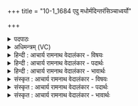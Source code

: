+++
title = "10-1_1684 एदु मधोर्मदिन्तरंसिञ्चाध्वर्यो"

+++
<details><summary>पदपाठः</summary>

आ꣢। इत्। उ꣣। म꣡धोः꣢꣯। म꣣दि꣡न्त꣢रम्। सि꣣ञ्च꣢। अ꣣ध्वर्यो। अ꣡न्ध꣢꣯सः। ए꣣व꣢। हि। वी꣣र꣢। स्त꣡व꣢꣯ते। स꣣दा꣡वृ꣢धः। स꣣दा꣢। वृ꣣धः। १६८४।
</details>

<details><summary>अधिमन्त्रम् (VC)</summary>

- इन्द्रः
- विश्वमना वैयश्वः
- उष्णिक्
- ऋषभः
</details>

<details><summary>हिन्दी : आचार्य रामनाथ वेदालंकार - विषयः</summary>

प्रथम ऋचा पूर्वार्चिक में ३८५ क्रमाङ्क पर मानव को सम्बोधित की गयी थी। यहाँ परमेश्वर को सम्बोधन करते हैं।
</details>

<details><summary>हिन्दी : आचार्य रामनाथ वेदालंकार - पदार्थः</summary>

पदार्थान्वय -  हे(अध्वर्यो)ब्रह्माण्ड-यज्ञ के सञ्चालक इन्द्र परमात्मन्!आप(मधोः)मधुर(अन्धसः)आनन्द के(मदिन्तरम्)अतिशय तृप्ति देनेवाले रस को(इत्)निश्चय ही(आ सिञ्च उ)उपासक के अन्तरात्मा में सींचो।(एव हि)इसी प्रकार(वीरः)शूरवीर उपासक(सदावृधः)सदा उन्नत होता हुआ(स्तवते)प्रशंसा पाता है ॥१॥
</details>

<details><summary>हिन्दी : आचार्य रामनाथ वेदालंकार - भावार्थः</summary>

भावार्थ -  ब्रह्मानन्द-रस से पूर्णतः तृप्त हुआ उपासक सदा वृद्धि और उन्नति पाता हुआ सबका प्रशंसापात्र होता है ॥१॥
</details>

<details><summary>संस्कृत : आचार्य रामनाथ वेदालंकार - विषयः</summary>

तत्र प्रथमा ऋक् पूर्वार्चिके ३८५ क्रमाङ्के मानवं संबोधिता। अत्र परमेश्वरः सम्बोध्यते।
</details>

<details><summary>संस्कृत : आचार्य रामनाथ वेदालंकार - पदार्थः</summary>

पदार्थान्वय -  हे(अध्वर्यो)ब्रह्माण्डयज्ञस्य सञ्चालक इन्द्र परमात्मन्!त्वम्(मधोः)मधुरस्य(अन्धसः)आनन्दस्य(मदिन्तरम्)अतिशयेन तृप्तिकरं रसम्(इत्)निश्चयेन(आ सिञ्च उ)उपासकस्य अन्तरात्मं क्षारय खलु।(एव हि)एवमेव(वीरः)शूरः उपासकः(सदावृधः)सदा वृद्धः सन्(स्तवते)स्तूयते,प्रशस्यते ॥१॥
</details>

<details><summary>संस्कृत : आचार्य रामनाथ वेदालंकार - भावार्थः</summary>

भावार्थ -  ब्रह्मानन्दरसेन संतृप्तः खलूपासको नित्यं वृद्धिमुन्नतिं च प्राप्नुवन् सर्वेषां प्रशंसाभाजनं जायते ॥१॥
</details>